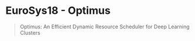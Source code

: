 # EuroSys18 - Optimus

> Optimus: An Efficient Dynamic Resource Scheduler for Deep Learning Clusters

